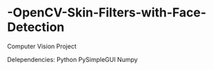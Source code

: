 # -OpenCV-Skin-Filters-with-Face-Detection
Computer Vision Project

Delependencies: 
Python 
PySimpleGUI
Numpy
